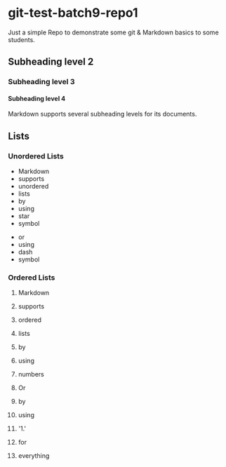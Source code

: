# git-test-batch9-repo1
Just a simple Repo to demonstrate some git &amp; Markdown basics to some students.

## Subheading level 2
### Subheading level 3
#### Subheading level 4

Markdown supports several subheading levels for its documents.

## Lists

### Unordered Lists

* Markdown
* supports
* unordered
* lists
* by
* using
* star
* symbol

- or
- using
- dash
- symbol

### Ordered Lists

1. Markdown
2. supports
3. ordered
4. lists
5. by
6. using
7. numbers



1. Or
1. by
1. using
1. '1.'
1. for
1. everything